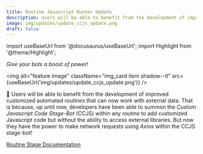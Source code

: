 ```yaml
---
title: Routine Javascript Runner Update
description: Users will be able to benefit from the development of improved customized automated routine that can now work with external data. That is because, up until now, developers have been able to summon the Custom Javascript Code Stage-Bot (CCJS) within any routine to add customized Javascript code but without the ability to access external libraries. But now they have the power to make network requests using Axios within the CCJS stage-bot!
image: img/updates/update_ccjs_update.png
draft: false
---
```


import useBaseUrl from '@docusaurus/useBaseUrl'; 
import Highlight from '@theme/Highlight';

<div className="align-center">
<div className="card">
<div className="card__header">

<span className="hero__subtitle"><em>

Give your bots a boost of power!

</em></span>

</div>
<div className="card__image">

<img alt="feature image" className="img_card item shadow--tl" src={useBaseUrl('img/updates/update_ccjs_update.png')} />
<br/>

</div>
<div className="card__body">

🤖 Users will be able to benefit from the development of improved customized automated _routines_ that can now work with external data. That is because, up until now, developers have been able to summon the _Custom Javascript Code Stage-Bot_ (CCJS) within any _routine_ to add customized Javascript code but without the ability to access external libraries. But now they have the power to make network requests using _Axios_ within the CCJS stage-bot!

</div>
<div className="card__footer text-center align-padding-center">

<a className="button button--info button--block" href="/docs/documentation/automation/bots/ccjs-2.0.0">Routine Stage Documentation</a>
<br/>



</div>
</div>
</div>
